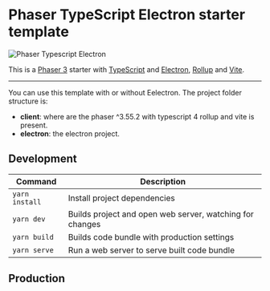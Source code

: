 # Phaser TypeScript Electron starter template

![Phaser Typescript Electron](https://i.ibb.co/gdVsT4J/phaser-typescript-electron-template.png)

This is a [Phaser 3](https://github.com/photonstorm/phaser) starter with [TypeScript](https://www.typescriptlang.org/) and [Electron](https://www.electronjs.org/), [Rollup](https://rollupjs.org) and [Vite](https://vitejs.dev/).

---

You can use this template with or without Eelectron.
The project folder structure is:

- **client**: where are the phaser ^3.55.2 with typescript 4 rollup and vite is present.
- **electron**: the electron project.

## Development

| Command | Description |
|---------|-------------|
| `yarn install` | Install project dependencies |
| `yarn dev` | Builds project and open web server, watching for changes |
| `yarn build` | Builds code bundle with production settings  |
| `yarn serve` | Run a web server to serve built code bundle |

## Production
